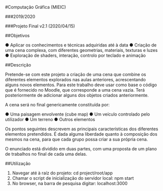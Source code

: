 #Computação Gráfica (MIEIC)

###2019/2020

###Projeto Final
v2.1 (2020/04/15)


##Objetivos

●   Aplicar os conhecimentos e técnicas adquiridas até à data
●   Criação de uma cena complexa, com diferentes geometrias, materiais, texturas e luzes
●   Exploração de shaders, interação, controlo por teclado e animação


##Descrição

Pretende-se com este projeto a criação de uma cena que combine os diferentes elementos explorados 
nas aulas anteriores, acrescentando alguns novos elementos. Para este trabalho deve usar como base 
o código que é fornecido no Moodle, que corresponde a uma cena vazia. Terá posteriormente de 
adicionar alguns dos objetos criados anteriormente.

A cena será no final genericamente constituída por:

●   Uma paisagem envolvente (cube map)
●   Um veículo controlado pelo utilizador
●   Um terreno
●   Outros elementos

Os pontos seguintes descrevem as principais características dos diferentes elementos pretendidos. É 
dada alguma liberdade quanto à composição dos mesmos na cena, para que cada grupo possa criar a sua 
própria cena.

O enunciado está dividido em duas partes, com uma proposta de um plano de trabalhos no final de 
cada uma delas.


##Utilização

1. Navegar até à raíz do projeto: cd project/root/app
2. Chamar o script de inicialização do servidor local: npm start
3. No browser, na barra de pesquisa digitar: localhost:3000
